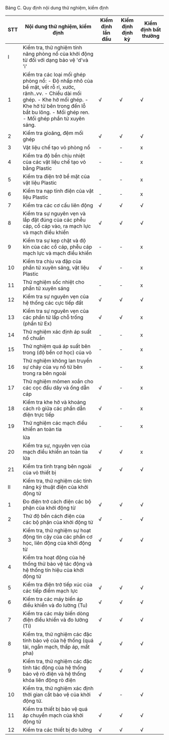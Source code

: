 Bảng C. Quy định nội dung thử nghiệm, kiểm định

| STT   | Nội dung thử nghiệm, kiểm định                                                                                                                                                                                              | Kiểm định lần đầu   | Kiểm định định kỳ   | Kiểm định bất thường   |
|-------|-----------------------------------------------------------------------------------------------------------------------------------------------------------------------------------------------------------------------------|---------------------|---------------------|------------------------|
| I     | Kiểm tra, thử nghiệm tính năng phòng nổ của khởi động từ đối với dạng bảo vệ 'd'và 'i'                                                                                                                                      |                     |                     |                        |
| 1     | Kiểm tra các loại mối ghép phòng nổ: - Độ nhấp nhô của bề mặt, vết rỗ rỉ, xước, rãnh..vv. - Chiều dài mối ghép. - Khe hở mối ghép. - Khe hở từ bên trong đến lỗ bắt bu lông. - Mối ghép ren. - Mối ghép phần tử xuyên sáng. | √                   | √                   | √                      |
| 2     | Kiểm tra gioăng, đệm mối ghép                                                                                                                                                                                               | √                   | √                   | √                      |
| 3     | Vật liệu chế tạo vỏ phòng nổ                                                                                                                                                                                                | -                   | -                   | x                      |
| 4     | Kiểm tra độ bền chịu nhiệt của các vật liệu chế tạo vỏ bằng Plastic                                                                                                                                                         | -                   | -                   | x                      |
| 5     | Kiểm tra điện trở bề mặt của vật liệu Plastic                                                                                                                                                                               | -                   | -                   | x                      |
| 6     | Kiểm tra nạp tĩnh điện của vật liệu Plastic                                                                                                                                                                                 | -                   | -                   | x                      |
| 7     | Kiểm tra các cơ cấu liên động                                                                                                                                                                                               | √                   | √                   | √                      |
| 8     | Kiểm tra sự nguyên vẹn và lắp đặt đúng của các phễu cáp, cổ cáp vào, ra mạch lực và mạch điều khiển                                                                                                                         | √                   | √                   | √                      |
| 9     | Kiểm tra sự kẹp chặt và độ kín của các cổ cáp, phễu cáp mạch lực và mạch điều khiển                                                                                                                                         | -                   | -                   | x                      |
| 10    | Kiểm tra chịu va đập của phần tử xuyên sáng, vật liệu Plastic                                                                                                                                                               | √                   | -                   | x                      |
| 11    | Thử nghiệm sốc nhiệt cho phần tử xuyên sáng                                                                                                                                                                                 | -                   | -                   | x                      |
| 12    | Kiểm tra sự nguyên vẹn của hệ thống các cực tiếp đất                                                                                                                                                                        | √                   | √                   | √                      |
| 13    | Kiểm tra sự nguyên vẹn của các phần tử lấp chỗ trống (phần tử Ex)                                                                                                                                                           | √                   | √                   | x                      |
| 14    | Thử nghiệm xác định áp suất nổ chuẩn                                                                                                                                                                                        | -                   | -                   | x                      |
| 15    | Thử nghiệm quá áp suất bên trong (độ bền cơ học) của vỏ                                                                                                                                                                     | -                   | -                   | x                      |
| 16    | Thử nghiệm không lan truyền sự cháy của vụ nổ từ bên trong ra bên ngoài                                                                                                                                                     | -                   | -                   | x                      |
| 17    | Thử nghiệm mômen xoắn cho các cọc đấu dây và ống dẫn cáp                                                                                                                                                                    | √                   | -                   | x                      |
| 18    | Kiểm tra khe hở và khoảng cách rò giữa các phần dẫn điện trực tiếp                                                                                                                                                          | √                   | -                   | x                      |
| 19    | Thử nghiệm các mạch điều khiển an toàn tia                                                                                                                                                                                  | -                   | -                   | x                      |
|    | lửa                                                                                                       |    |    |    |
| 20 | Kiểm tra sự, nguyên vẹn của mạch điều khiển an toàn tia lửa                                               | √  | √  | x  |
| 21 | Kiểm tra tình trạng bên ngoài của vỏ thiết bị                                                             | √  | √  | √  |
| II | Kiểm tra, thử nghiệm các tính năng kỹ thuật điện của khởi động từ                                         |    |    |    |
| 1  | Đo điện trở cách điện các bộ phận của khởi động từ                                                        | √  | √  | √  |
| 2  | Thử độ bền cách điện của các bộ phận của khởi động từ                                                     | √  | -  | √  |
| 3  | Kiểm tra, thử nghiệm sự hoạt động tin cậy của các phần cơ học, liên động của khởi động từ                 | √  | √  | √  |
| 4  | Kiểm tra hoạt động của hệ thống thử bảo vệ tác động và hệ thống tín hiệu của khởi động từ                 |    |    |    |
| 5  | Kiểm tra điện trở tiếp xúc của các tiếp điểm mạch lực                                                     | √  | √  | √  |
| 6  | Kiểm tra các máy biến áp điều khiển và đo lường (Tu)                                                      | √  | √  | √  |
| 7  | Kiểm tra các máy biến dòng điện điều khiển và đo lường (Ti)                                               | √  | √  | √  |
| 8  | Kiểm tra, thử nghiệm các đặc tính bảo vệ của hệ thống (quá tải, ngắn mạch, thấp áp, mất pha)              | √  | √  | √  |
| 9  | Kiểm tra, thử nghiệm các đặc tính tác động của hệ thống bảo vệ rò điện và hệ thống khóa liên động rò điện | √  | √  | √  |
| 10 | Kiểm tra, thử nghiệm xác định thời gian cắt bảo vệ của khởi động từ.                                      | √  | -  | √  |
| 11 | Kiểm tra thiết bị bảo vệ quá áp chuyển mạch của khởi động từ                                              | √  | √  | √  |
| 12 | Kiểm tra các thiết bị đo lường                                                                            | √  | √  | √  |